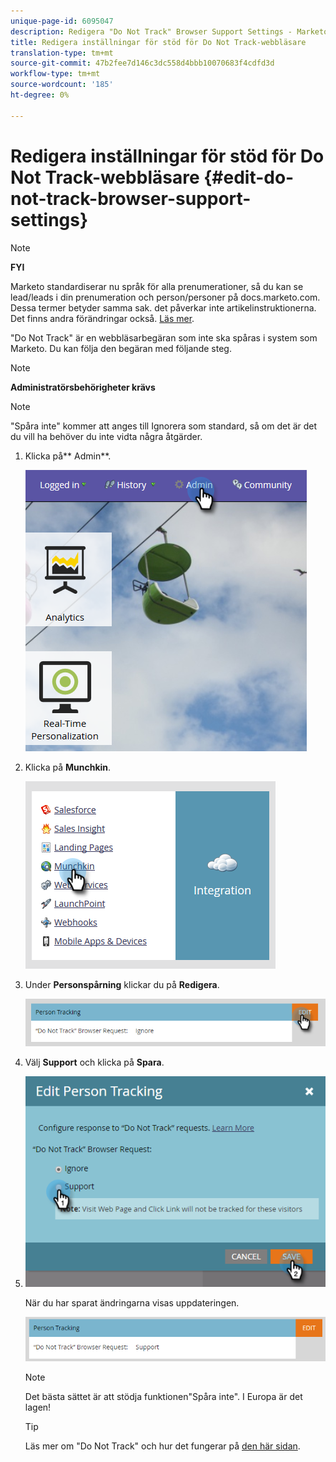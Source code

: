 ```yaml
---
unique-page-id: 6095047
description: Redigera "Do Not Track" Browser Support Settings - Marketo Docs - Produktdokumentation
title: Redigera inställningar för stöd för Do Not Track-webbläsare
translation-type: tm+mt
source-git-commit: 47b2fee7d146c3dc558d4bbb10070683f4cdfd3d
workflow-type: tm+mt
source-wordcount: '185'
ht-degree: 0%

---
```



# Redigera inställningar för stöd för Do Not Track-webbläsare {#edit-do-not-track-browser-support-settings}

>[!NOTE]
>
>**FYI**
>
>Marketo standardiserar nu språk för alla prenumerationer, så du kan se lead/leads i din prenumeration och person/personer på docs.marketo.com. Dessa termer betyder samma sak. det påverkar inte artikelinstruktionerna. Det finns andra förändringar också. [Läs mer](http://docs.marketo.com/display/DOCS/Updates+to+Marketo+Terminology).

&quot;Do Not Track&quot; är en webbläsarbegäran som inte ska spåras i system som Marketo. Du kan följa den begäran med följande steg.

>[!NOTE]
>
>**Administratörsbehörigheter krävs**

>[!NOTE]
>
>&quot;Spåra inte&quot; kommer att anges till Ignorera som standard, så om det är det du vill ha behöver du inte vidta några åtgärder.

1. Klicka på** Admin**.

   ![](assets/one.png)

1. Klicka på **Munchkin**.

   ![](assets/two.png)

1. Under **Personspårning** klickar du på **Redigera**.

   ![](assets/three-2.png)

1. Välj **Support** och klicka på **Spara**.
1. ![](assets/four-1.png)

   När du har sparat ändringarna visas uppdateringen.

   ![](assets/five-1.png)

   >[!NOTE]
   >
   >Det bästa sättet är att stödja funktionen&quot;Spåra inte&quot;. I Europa är det lagen!

   >[!TIP]
   >
   >Läs mer om &quot;Do Not Track&quot; och hur det fungerar på [den här sidan](https://en.wikipedia.org/wiki/Do_Not_Track).


